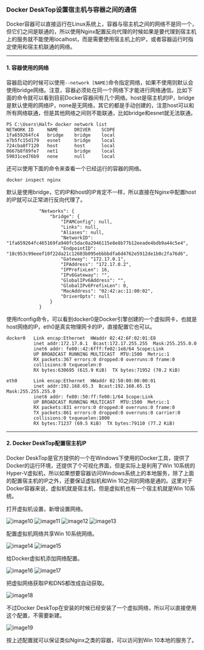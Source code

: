 ### Docker DeskTop设置宿主机与容器之间的通信

Docker容器可以直接运行在Linux系统上，容器与宿主机之间的网络不是同一个，但它们之间是联通的，所以使用Nginx配置反向代理的时候如果是要代理到宿主机上的服务就不能使用localhost，而是需要使用宿主机上的IP，或者容器运行时指定使用和宿主机联通的网络。


---


#### 1. 容器使用的网络

容器启动的时候可以使用```--network [NAME]```命令指定网络，如果不使用则默认会使用bridge网络。注意，容器必须处在同一个网络下才能进行网络通信。比如下面的命令就可以看到目前Docker容器间有几个网络。host是宿主机的IP，bridge是默认使用的网络IP，none是无网络，其它的都是手动创建的，注意host可以和所有网络联通，但是其他网络之间则不能联通，比如bridge和esnet就无法联通。
```
PS C:\Users\Half> docker network list
NETWORK ID     NAME      DRIVER    SCOPE
1fa659264fc4   bridge    bridge    local
e7b5fc15d179   esnet     bridge    local
724cba8f7120   host      host      local
0667b8f89fe7   net1      bridge    local
59031ced76b9   none      null      local
```

还可以使用下面的命令来查看一个已经运行的容器的网络。
```
docker inspect nginx
```

默认是使用bridge，它的IP和host的IP肯定不一样，所以直接在Nginx中配置host的IP就可以正常进行反向代理了。
```
            "Networks": {
                "bridge": {
                    "IPAMConfig": null,
                    "Links": null,
                    "Aliases": null,
                    "NetworkID": "1fa659264fc465169fa940fc5dac0a2946115e8e8b77b12eeade4bdb9a44c5e4",
                    "EndpointID": "18c953c99eeef10f22da21c12603b095ebbbbdfa6d4762e5912de1b0c2fa76d6",
                    "Gateway": "172.17.0.1",
                    "IPAddress": "172.17.0.2",
                    "IPPrefixLen": 16,
                    "IPv6Gateway": "",
                    "GlobalIPv6Address": "",
                    "GlobalIPv6PrefixLen": 0,
                    "MacAddress": "02:42:ac:11:00:02",
                    "DriverOpts": null
                }
            }
```

使用ifconfig命令，可以看到docker0是Docker引擎创建的一个虚拟网卡，也就是host网络的IP，eth0是真实物理网卡的IP，直接配置它也可以。
```
docker0   Link encap:Ethernet  HWaddr 02:42:6F:02:01:E8
          inet addr:172.17.0.1  Bcast:172.17.255.255  Mask:255.255.0.0
          inet6 addr: fe80::42:6fff:fe02:1e8/64 Scope:Link
          UP BROADCAST RUNNING MULTICAST  MTU:1500  Metric:1
          RX packets:367 errors:0 dropped:0 overruns:0 frame:0
          collisions:0 txqueuelen:0
          RX bytes:630695 (615.9 KiB)  TX bytes:71952 (70.2 KiB)

eth0      Link encap:Ethernet  HWaddr 02:50:00:00:00:01
          inet addr:192.168.65.3  Bcast:192.168.65.15  Mask:255.255.255.0
          inet6 addr: fe80::50:ff:fe00:1/64 Scope:Link
          UP BROADCAST RUNNING MULTICAST  MTU:1500  Metric:1
          RX packets:831 errors:0 dropped:0 overruns:0 frame:0
          TX packets:861 errors:0 dropped:0 overruns:0 carrier:0
          collisions:0 txqueuelen:1000
          RX bytes:71237 (69.5 KiB)  TX bytes:79110 (77.2 KiB)
```

---

#### 2. Docker DeskTop配置宿主机IP

Docker DeskTop是官方提供的一个在Windows下使用的Docker工具，提供了Docker的运行环境，还提供了个可视化界面，但是实际上是利用了Win 10系统的Hyper-V虚拟机，所以如果想要容器访问Windows系统上的本地服务，除了上面的配置宿主机的IP之外，还要保证虚拟机和Win 10之间的网络是通的。这里对于Docker容器来说，虚拟机就是宿主机，但是虚拟机也有一个宿主机就是Win 10系统。

打开虚拟机设置，新增设置网络。

![image10](https://github.com/nemolpsky/Note/raw/master/file/container/docker/images/10.png)
![image11](https://github.com/nemolpsky/Note/raw/master/file/container/docker/images/11.jpg)
![image12](https://github.com/nemolpsky/Note/raw/master/file/container/docker/images/12.jpg)
![image13](https://github.com/nemolpsky/Note/raw/master/file/container/docker/images/13.jpg)

配置虚拟机网络共享Win 10系统网络。

![image14](https://github.com/nemolpsky/Note/raw/master/file/container/docker/images/14.jpg)
![image15](https://github.com/nemolpsky/Note/raw/master/file/container/docker/images/15.jpg)

给Docker虚拟机添加网络配置。

![image16](https://github.com/nemolpsky/Note/raw/master/file/container/docker/images/16.jpg)
![image17](https://github.com/nemolpsky/Note/raw/master/file/container/docker/images/17.jpg)

把虚拟网络获取IP和DNS都改成自动获取。

![image18](https://github.com/nemolpsky/Note/raw/master/file/container/docker/images/18.jpg)

不过Docker DeskTop在安装的时候已经安装了一个虚拟网络，所以可以直接使用这个配置，不需要新建。

![image19](https://github.com/nemolpsky/Note/raw/master/file/container/docker/images/19.png)

按上述配置就可以保证类似Nginx之类的容器，可以访问到Win 10本地的服务了。